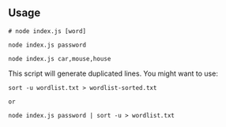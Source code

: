 ## Usage

```
# node index.js [word]

node index.js password

node index.js car,mouse,house
```

This script will generate duplicated lines. You might want to use:

```
sort -u wordlist.txt > wordlist-sorted.txt

or

node index.js password | sort -u > wordlist.txt
```
